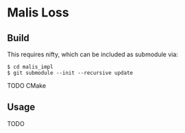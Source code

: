# Malis Loss

## Build

This requires nifty, which can be included as submodule via:

```
$ cd malis_impl
$ git submodule --init --recursive update
```

TODO CMake


## Usage

TODO
